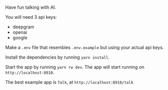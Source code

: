 Have fun talking with AI.

You will need 3 api keys:

- deepgram
- openai
- google

Make a `.env` file that resembles `.env.example` but using your actual api keys.

Install the dependencies by running `yarn install`.

Start the app by running `yarn rw dev`. The app will start running on `http://localhost:8910`.

The best example app is `Talk`, at `http://localhost:8910/talk`
